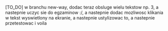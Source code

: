 [TO_DO]
w branchu new-way, dodac teraz obsluge wielu tekstow np. 3, a nastepnie uczyc sie do egzaminow :/, a nastepnie dodac mozliwosc klikania w tekst wyswietlony na ekranie, a nastepnie ustylizowac to, a nastepnie przetestowac i voila

